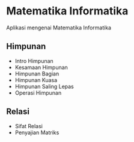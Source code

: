 # Matematika Informatika
Aplikasi mengenai Matematika Informatika

## Himpunan
* Intro Himpunan
* Kesamaan Himpunan
* Himpunan Bagian
* Himpunan Kuasa
* Himpunan Saling Lepas
* Operasi Himpunan

## Relasi
* Sifat Relasi
* Penyajian Matriks